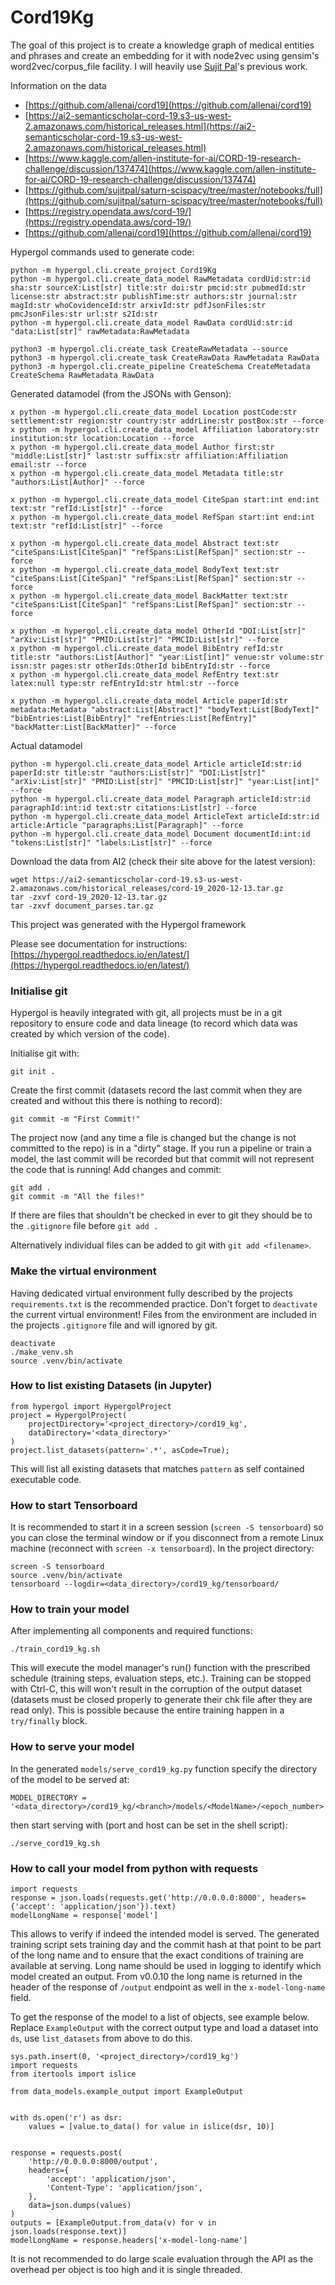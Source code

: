 # Cord19Kg

The goal of this project is to create a knowledge graph of medical entities and phrases and create an embedding for it with node2vec using gensim's word2vec/corpus_file facility. I will heavily use [Sujit Pal](https://github.com/sujitpal)'s previous work.

Information on the data 

-   [https://github.com/allenai/cord19](https://github.com/allenai/cord19)
-   [https://ai2-semanticscholar-cord-19.s3-us-west-2.amazonaws.com/historical_releases.html](https://ai2-semanticscholar-cord-19.s3-us-west-2.amazonaws.com/historical_releases.html)
-   [https://www.kaggle.com/allen-institute-for-ai/CORD-19-research-challenge/discussion/137474](https://www.kaggle.com/allen-institute-for-ai/CORD-19-research-challenge/discussion/137474)
-   [https://github.com/sujitpal/saturn-scispacy/tree/master/notebooks/full](https://github.com/sujitpal/saturn-scispacy/tree/master/notebooks/full)
-   [https://registry.opendata.aws/cord-19/](https://registry.opendata.aws/cord-19/)
-   [https://github.com/allenai/cord19](https://github.com/allenai/cord19)

Hypergol commands used to generate code:

```
python -m hypergol.cli.create_project Cord19Kg
python -m hypergol.cli.create_data_model RawMetadata cordUid:str:id sha:str sourceX:List[str] title:str doi:str pmcid:str pubmedId:str license:str abstract:str publishTime:str authors:str journal:str magId:str whoCovidenceId:str arxivId:str pdfJsonFiles:str pmcJsonFiles:str url:str s2Id:str
python -m hypergol.cli.create_data_model RawData cordUid:str:id "data:List[str]" rawMetadata:RawMetadata

python3 -m hypergol.cli.create_task CreateRawMetadata --source
python3 -m hypergol.cli.create_task CreateRawData RawMetadata RawData
python3 -m hypergol.cli.create_pipeline CreateSchema CreateMetadata CreateSchema RawMetadata RawData
```

Generated datamodel (from the JSONs with Genson):

```
x python -m hypergol.cli.create_data_model Location postCode:str settlement:str region:str country:str addrLine:str postBox:str --force
x python -m hypergol.cli.create_data_model Affiliation laboratory:str institution:str location:Location --force
x python -m hypergol.cli.create_data_model Author first:str "middle:List[str]" last:str suffix:str affiliation:Affiliation email:str --force
x python -m hypergol.cli.create_data_model Metadata title:str "authors:List[Author]" --force

x python -m hypergol.cli.create_data_model CiteSpan start:int end:int text:str "refId:List[str]" --force
x python -m hypergol.cli.create_data_model RefSpan start:int end:int text:str "refId:List[str]" --force

x python -m hypergol.cli.create_data_model Abstract text:str "citeSpans:List[CiteSpan]" "refSpans:List[RefSpan]" section:str --force
x python -m hypergol.cli.create_data_model BodyText text:str "citeSpans:List[CiteSpan]" "refSpans:List[RefSpan]" section:str --force
x python -m hypergol.cli.create_data_model BackMatter text:str "citeSpans:List[CiteSpan]" "refSpans:List[RefSpan]" section:str --force

x python -m hypergol.cli.create_data_model OtherId "DOI:List[str]" "arXiv:List[str]" "PMID:List[str]" "PMCID:List[str]" --force
x python -m hypergol.cli.create_data_model BibEntry refId:str title:str "authors:List[Author]" "year:List[int]" venue:str volume:str issn:str pages:str otherIds:OtherId bibEntryId:str --force
x python -m hypergol.cli.create_data_model RefEntry text:str latex:null type:str refEntryId:str html:str --force

x python -m hypergol.cli.create_data_model Article paperId:str metadata:Metadata "abstract:List[Abstract]" "bodyText:List[BodyText]" "bibEntries:List[BibEntry]" "refEntries:List[RefEntry]" "backMatter:List[BackMatter]" --force
```

Actual datamodel 

```
python -m hypergol.cli.create_data_model Article articleId:str:id paperId:str title:str "authors:List[str]" "DOI:List[str]" "arXiv:List[str]" "PMID:List[str]" "PMCID:List[str]" "year:List[int]" --force
python -m hypergol.cli.create_data_model Paragraph articleId:str:id paragraphId:int:id text:str citations:List[str] --force
python -m hypergol.cli.create_data_model ArticleText articleId:str:id article:Article "paragraphs:List[Paragraph]" --force
python -m hypergol.cli.create_data_model Document documentId:int:id "tokens:List[str]" "labels:List[str]" --force
```


Download the data from AI2 (check their site above for the latest version):

```
wget https://ai2-semanticscholar-cord-19.s3-us-west-2.amazonaws.com/historical_releases/cord-19_2020-12-13.tar.gz
tar -zxvf cord-19_2020-12-13.tar.gz 
tar -zxvf document_parses.tar.gz
```

This project was generated with the Hypergol framework

Please see documentation for instructions: [https://hypergol.readthedocs.io/en/latest/](https://hypergol.readthedocs.io/en/latest/)

### Initialise git

Hypergol is heavily integrated with git, all projects must be in a git repository to ensure code and data lineage (to record which data was created by which version of the code).

Initialise git with:

```git init .```

Create the first commit (datasets record the last commit when they are created and without this there is nothing to record):

```git commit -m "First Commit!"```

The project now (and any time a file is changed but the change is not committed to the repo) is in a "dirty" stage. If you run a pipeline or train a model, the last commit will be recorded but that commit will not represent the code that is running! Add changes and commit:

```
git add .
git commit -m "All the files!"
```

If there are files that shouldn't be checked in ever to git they should be to the `.gitignore` file before `git add .`

Alternatively individual files can be added to git with `git add <filename>`.

### Make the virtual environment

Having dedicated virtual environment fully described by the projects `requirements.txt` is the recommended practice. Don't forget to `deactivate` the current virtual environment! Files from the environment are included in the projects `.gitignore` file and will ignored by git.

```
deactivate
./make_venv.sh
source .venv/bin/activate
```


### How to list existing Datasets (in Jupyter)

```
from hypergol import HypergolProject
project = HypergolProject(
    projectDirectory='<project_directory>/cord19_kg',
    dataDirectory='<data_directory>'
)
project.list_datasets(pattern='.*', asCode=True);
```

This will list all existing datasets that matches `pattern` as self contained executable code.


### How to start Tensorboard

It is recommended to start it in a screen session (`screen -S tensorboard`) so you can close the terminal window or if you disconnect from a remote Linux machine (reconnect with `screen -x tensorboard`). In the project directory:

```
screen -S tensorboard
source .venv/bin/activate
tensorboard --logdir=<data_directory>/cord19_kg/tensorboard/
```


### How to train your model

After implementing all components and required functions:

```
./train_cord19_kg.sh
```

This will execute the model manager's run() function with the prescribed schedule (training steps, evaluation steps, etc.). Training can be stopped with Ctrl-C, this will won't result in the corruption of the output dataset (datasets must be closed properly to generate their chk file after they are read only). This is possible because the entire training happen in a `try/finally` block.

### How to serve your model

In the generated `models/serve_cord19_kg.py` function specify the directory of the model to be served at:

```
MODEL_DIRECTORY = '<data_directory>/cord19_kg/<branch>/models/<ModelName>/<epoch_number>'
```

then start serving with (port and host can be set in the shell script):

```
./serve_cord19_kg.sh
```


### How to call your model from python with requests

```
import requests
response = json.loads(requests.get('http://0.0.0.0:8000', headers={'accept': 'application/json'}).text)
modelLongName = response['model']
```

This allows to verify if indeed the intended model is served. The generated training script sets training day and the commit hash at that point to be part of the long name and to ensure that the exact conditions of training are available at serving. Long name should be used in logging to identify which model created an output. From v0.0.10 the long name is returned in the header of the response of `/output` endpoint as well in the `x-model-long-name` field.

To get the response of the model to a list of objects, see example below. Replace `ExampleOutput` with the correct output type and load a dataset into `ds`, use `list_datasets` from above to do this.

```
sys.path.insert(0, '<project_directory>/cord19_kg')
import requests
from itertools import islice

from data_models.example_output import ExampleOutput


with ds.open('r') as dsr:
    values = [value.to_data() for value in islice(dsr, 10)]


response = requests.post(
    'http://0.0.0.0:8000/output',
    headers={
        'accept': 'application/json',
        'Content-Type': 'application/json',
    },
    data=json.dumps(values)
)
outputs = [ExampleOutput.from_data(v) for v in json.loads(response.text)]
modelLongName = response.headers['x-model-long-name']
```

It is not recommended to do large scale evaluation through the API as the overhead per object is too high and it is single threaded.
